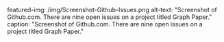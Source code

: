 featured-img: /img/Screenshot-Github-Issues.png
alt-text: "Screenshot of Github.com. There are nine open issues on a project titled Graph Paper."
caption: "Screenshot of Github.com. There are nine open issues on a project titled Graph Paper."
